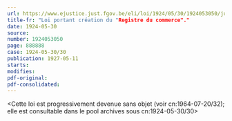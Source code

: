 ```yaml
---
url: https://www.ejustice.just.fgov.be/eli/loi/1924/05/30/1924053050/justel
title-fr: "Loi portant création du "Registre du commerce"."
date: 1924-05-30
source:
number: 1924053050
page: 888888
case: 1924-05-30/30
publication: 1927-05-11
starts:
modifies:
pdf-original:
pdf-consolidated:
---
```


<Cette loi est progressivement devenue sans objet (voir cn:1964-07-20/32); elle est consultable dans le pool archives sous cn:1924-05-30/30>
